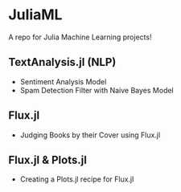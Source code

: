 # JuliaML
A repo for Julia Machine Learning projects!

## TextAnalysis.jl (NLP)
- Sentiment Analysis Model
- Spam Detection Filter with Naive Bayes Model

## Flux.jl
- Judging Books by their Cover using Flux.jl

## Flux.jl & Plots.jl
- Creating a Plots.jl recipe for Flux.jl
